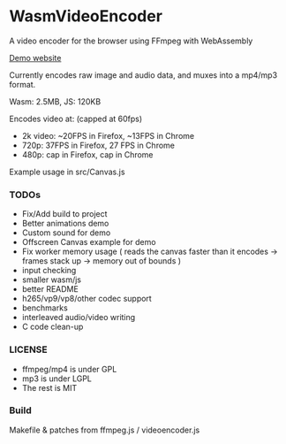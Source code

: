# WasmVideoEncoder
A video encoder for the browser using FFmpeg with WebAssembly

[Demo website](https://alexvestin.github.io/WasmVideoEncoder/)


Currently encodes raw image and audio data, and muxes into a mp4/mp3 format.

Wasm: 2.5MB, JS: 120KB


Encodes video at: (capped at 60fps)
- 2k video: ~20FPS in Firefox, ~13FPS in Chrome 
- 720p: 37FPS in Firefox, 27 FPS in Chrome
- 480p: cap in Firefox, cap in Chrome

Example usage in src/Canvas.js

### TODOs
- Fix/Add build to project
- Better animations demo
- Custom sound for demo
- Offscreen Canvas example for demo
- Fix worker memory usage ( reads the canvas faster than it encodes -> frames stack up -> memory out of bounds ) 
- input checking
- smaller wasm/js
- better README
- h265/vp9/vp8/other codec support
- benchmarks
- interleaved audio/video writing
- C code clean-up

### LICENSE
- ffmpeg/mp4 is under GPL
- mp3 is under LGPL
- The rest is MIT


### Build
Makefile & patches from ffmpeg.js / videoencoder.js
